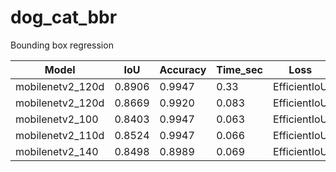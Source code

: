 # dog_cat_bbr
Bounding box regression

| Model     | IoU |  Accuracy | Time_sec | Loss | Image_size | Bce_coef | Augmentation | Batch_size | Learning_rate |
| ----------- | ----------- | ----------- | ----------- | ----------- | ----------- | ----------- | ----------- |----------- | ----------- |
| mobilenetv2_120d | 0.8906 | 0.9947 | 0.33 | EfficientIoU | 512 | 0.1 | medium | 8 | 3e-4|
| mobilenetv2_120d | 0.8669 | 0.9920 | 0.083 | EfficientIoU | 224 | 0.1 | medium | 8 | 3e-4|
| mobilenetv2_100 | 0.8403 | 0.9947 | 0.063 | EfficientIoU | 224 | 0.1 | medium | 8 | 3e-4|
| mobilenetv2_110d | 0.8524 | 0.9947 | 0.066 | EfficientIoU | 224 | 0.1 | medium | 8 | 3e-4|
| mobilenetv2_140 | 0.8498 | 0.8989 | 0.069 | EfficientIoU | 224 | 0.1 | medium | 8 | 3e-4|

